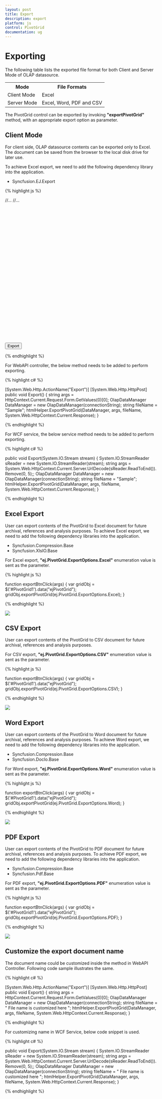 ```yaml
---
layout: post
title: Export
description: export
platform: js
control: PivotGrid
documentation: ug
---
```


# Exporting

The following table lists the exported file format for both Client and Server Mode of OLAP datasource.

<table>
<tr>
<th>
Mode
</th>
<th>
File Formats
</th>
</tr>
<tr>
<td>
Client Mode
</td>
<td>
Excel
</td>
</tr>
<tr>
<td>
Server Mode
</td>
<td>
Excel, Word, PDF and CSV
</td>
</tr>
</table>

The PivotGrid control can be exported by invoking **"exportPivotGrid"** method, with an appropriate export option as parameter.

## Client Mode

For client side, OLAP datasource contents can be exported only to Excel. The document can be saved from the browser to the local disk drive for later use.

To achieve Excel export, we need to add the following dependency library into the application.

* Syncfusion.EJ.Export

{% highlight js %}

<html>
//...

<body>
    //...
    <div id="PivotGrid1" style="min-height: 275px; min-width: 525px; height: 460px; width: 720px"></div>
    <button id="btnExport">Export</button>
    <script type="text/javascript">
        $(function() {
            $("#PivotGrid1").ejPivotGrid({
                dataSource: {
                    data: "http://bi.syncfusion.com/olap/msmdpump.dll", //data
                    catalog: "Adventure Works DW 2008 SE",
                    cube: "Adventure Works",
                    rows: [{
                        fieldName: "[Date].[Fiscal]"
                    }],
                    columns: [{
                        fieldName: "[Customer].[Customer Geography]"
                    }],
                    values: [{
                        measures: [{
                            fieldName: "[Measures].[Internet Sales Amount]",
                        }],
                        axis: "columns"
                    }]
                }
            });
            $("#btnExport").ejButton({
                click: "btnExportClick",
                contentType: "textandimage",
                prefixIcon: "e-excel-export"
            });
        });

        function btnExportClick(args) {
            var gridObj = $('#PivotGrid1').data("ejPivotGrid");
            gridObj.exportPivotGrid("http://js.syncfusion.com/ExportingServices/api/JSPivotGridExport/Export");
        }
    </script>
</body>

</html>

![](Export_images/OlapClientmode.png)

## Server Mode

{% highlight html %}

<html>
    //...
    <body>
       //...
       <div id="PivotGrid1" style="min-height: 275px; min-width: 525px; height: 460px; width: 720px"></div>
       <button id="exportBtn">Export</button>
       <script type="text/javascript">
           $(function () {
               $("#PivotGrid1").ejPivotGrid({
                url: "../OLAPService",
               });
               $("#ExportBtn").ejButton({
                 click: "exportBtnClick"
               });
           });
           function exportBtnClick(args) {
             var gridObj = $('#PivotGrid1').data("ejPivotGrid");
             //Provide an appropriate export option as parameter.
             gridObj.exportPivotGrid(ej.PivotGrid.ExportOptions.Excel);
           }
    </script>
    </body>
</html>                                            

{% endhighlight %}

For WebAPI controller, the below method needs to be added to perform exporting.

{% highlight c# %}

[System.Web.Http.ActionName("Export")]
[System.Web.Http.HttpPost]
public void Export() {
    string args = HttpContext.Current.Request.Form.GetValues(0)[0];
    OlapDataManager DataManager = new OlapDataManager(connectionString);
    string fileName = "Sample";
    htmlHelper.ExportPivotGrid(DataManager, args, fileName, System.Web.HttpContext.Current.Response);
}

{% endhighlight %}

For WCF service, the below service method needs to be added to perform exporting.

{% highlight c# %}

public void Export(System.IO.Stream stream) {
    System.IO.StreamReader sReader = new System.IO.StreamReader(stream);
    string args = System.Web.HttpContext.Current.Server.UrlDecode(sReader.ReadToEnd()).Remove(0, 5);;
    OlapDataManager DataManager = new OlapDataManager(connectionString);
    string fileName = "Sample";
    htmlHelper.ExportPivotGrid(DataManager, args, fileName, System.Web.HttpContext.Current.Response);
}

{% endhighlight %}


## Excel Export
User can export contents of the PivotGrid to Excel document for future archival, references and analysis purposes. To achieve Excel export, we need to add the following dependency libraries into the application.

* Syncfusion.Compression.Base
* Syncfusion.XlsIO.Base

For Excel export, **"ej.PivotGrid.ExportOptions.Excel"** enumeration value is sent as the parameter.

{% highlight js %}

function exportBtnClick(args) {
   var gridObj = $('#PivotGrid1').data("ejPivotGrid");
   gridObj.exportPivotGrid(ej.PivotGrid.ExportOptions.Excel);
}

{% endhighlight %}  

![](Export_images/excelexport.png)

## CSV Export
User can export contents of the PivotGrid to CSV document for future archival, references and analysis purposes.

For CSV export, **"ej.PivotGrid.ExportOptions.CSV"** enumeration value is sent as the parameter.

{% highlight js %}

function exportBtnClick(args) {
   var gridObj = $('#PivotGrid1').data("ejPivotGrid");
   gridObj.exportPivotGrid(ej.PivotGrid.ExportOptions.CSV);
}

{% endhighlight %} 

![](Export_images/csvexport.png)

## Word Export
User can export contents of the PivotGrid to Word document for future archival, references and analysis purposes. To achieve Word export, we need to add the following dependency libraries into the application.

* Syncfusion.Compression.Base
* Syncfusion.DocIo.Base

For Word export, **"ej.PivotGrid.ExportOptions.Word"** enumeration value is sent as the parameter.

{% highlight js %}

function exportBtnClick(args) {
   var gridObj = $('#PivotGrid1').data("ejPivotGrid");
   gridObj.exportPivotGrid(ej.PivotGrid.ExportOptions.Word);
}

{% endhighlight %}

![](Export_images/wordexport1.png)

## PDF Export  
User can export contents of the PivotGrid to PDF document for future archival, references and analysis purposes. To achieve PDF export, we need to add the following dependency libraries into the application.

* Syncfusion.Compression.Base
* Syncfusion.Pdf.Base

For PDF export, **"ej.PivotGrid.ExportOptions.PDF"** enumeration value is sent as the parameter.

{% highlight js %}

function exportBtnClick(args) {
   var gridObj = $('#PivotGrid1').data("ejPivotGrid");
   gridObj.exportPivotGrid(ej.PivotGrid.ExportOptions.PDF);
}

{% endhighlight %} 

![](Export_images/pdfexport.png)


## Customize the export document name

The document name could be customized inside the method in WebAPI Controller. Following code sample illustrates the same.

{% highlight c# %}

[System.Web.Http.ActionName("Export")]
[System.Web.Http.HttpPost]
public void Export() {
    string args = HttpContext.Current.Request.Form.GetValues(0)[0];
    OlapDataManager DataManager = new OlapDataManager(connectionString);
    string fileName = " File name is customized here ";
    htmlHelper.ExportPivotGrid(DataManager, args, fileName, System.Web.HttpContext.Current.Response);
}

{% endhighlight %}

For customizing name in WCF Service, below code snippet is used.

{% highlight c# %}

public void Export(System.IO.Stream stream) {
    System.IO.StreamReader sReader = new System.IO.StreamReader(stream);
    string args = System.Web.HttpContext.Current.Server.UrlDecode(sReader.ReadToEnd()).Remove(0, 5);;
    OlapDataManager DataManager = new OlapDataManager(connectionString);
    string fileName = " File name is customized here ";
    htmlHelper.ExportPivotGrid(DataManager, args, fileName, System.Web.HttpContext.Current.Response);
}

{% endhighlight %}


